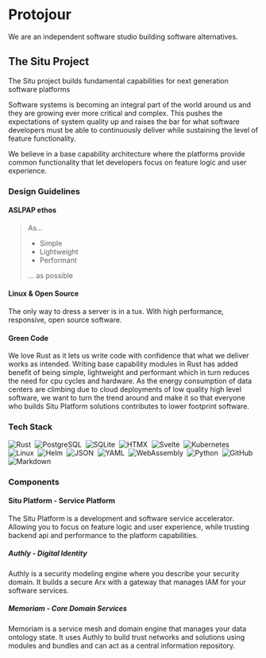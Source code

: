 # Protojour

We are an independent software studio building software alternatives.

## The Situ Project

The Situ project builds fundamental capabilities for next generation software platforms

Software systems is becoming an integral part of the world around us and they are growing ever more critical and complex. 
This pushes the expectations of system quality up and raises the bar for what software developers must be able to continuously deliver while sustaining the level of feature functionality.

We believe in a base capability architecture where the platforms provide common functionality that let developers focus on feature logic and user experience.

### Design Guidelines
#### ASLPAP ethos
> As… 
> - Simple
> - Lightweight
> - Performant
> 
> … as possible

#### Linux & Open Source
The only way to dress a server is in a tux.
With high performance, responsive, open source software. 

#### Green Code
We love Rust as it lets us write code with confidence that what we deliver works as intended. 
Writing base capability modules in Rust has added benefit of being simple, lightweight and performant which in turn reduces the need for cpu cycles and hardware.
As the energy consumption of data centers are climbing due to cloud deployments of low quality high level software, we want to turn the trend around and make it so that everyone who builds Situ Platform solutions contributes to lower footprint software.


### Tech Stack
![Rust](https://img.shields.io/badge/Rust-%23000000.svg?e&logo=rust&logoColor=white)&nbsp;
![PostgreSQL](https://img.shields.io/badge/PostgreSQL-4169e1?style=flat&logo=PostgreSQL&logoColor=white)&nbsp;
![SQLite](https://img.shields.io/badge/SQLite-003B57?style=flat-square&logo=SQLite&logoColor=white)&nbsp;
![HTMX](https://img.shields.io/badge/HTMX-36C?logo=htmx&logoColor=fff)&nbsp;
![Svelte](https://img.shields.io/badge/Svelte-%23f1413d.svg?logo=svelte&logoColor=white)&nbsp;
![Kubernetes](https://img.shields.io/badge/Kubernetes-326CE5?logo=kubernetes&logoColor=fff)&nbsp;
![Linux](https://img.shields.io/badge/Linux-FCC624?logo=linux&logoColor=black)&nbsp;
![Helm](https://img.shields.io/badge/Helm-0F1689?logo=helm&logoColor=fff)&nbsp;
![JSON](https://img.shields.io/badge/JSON-000?logo=json&logoColor=fff)&nbsp;
![YAML](https://img.shields.io/badge/YAML-CB171E?logo=yaml&logoColor=fff)&nbsp;
![WebAssembly](https://img.shields.io/badge/WebAssembly-654FF0?logo=webassembly&logoColor=fff)&nbsp;
![Python](https://img.shields.io/badge/Python-3776AB?logo=python&logoColor=fff)&nbsp;
![GitHub](https://img.shields.io/badge/GitHub-%23121011.svg?logo=github&logoColor=white)&nbsp;
![Markdown](https://img.shields.io/badge/Markdown-%23000000.svg?logo=markdown&logoColor=white)&nbsp;


### Components
#### Situ Platform - Service Platform
The Situ Platform is a development and software service accelerator. Allowing you to focus on feature logic and user experience, while trusting backend api and performance to the platform capabilities.

##### Authly - Digital Identity
Authly is a security modeling engine where you describe your security domain. It builds a secure Arx with a gateway that manages IAM for your software services.

##### Memoriam - Core Domain Services
Memoriam is a service mesh and domain engine that manages your data ontology state. It uses Authly to build trust networks and solutions using modules and bundles and can act as a central information repository.
